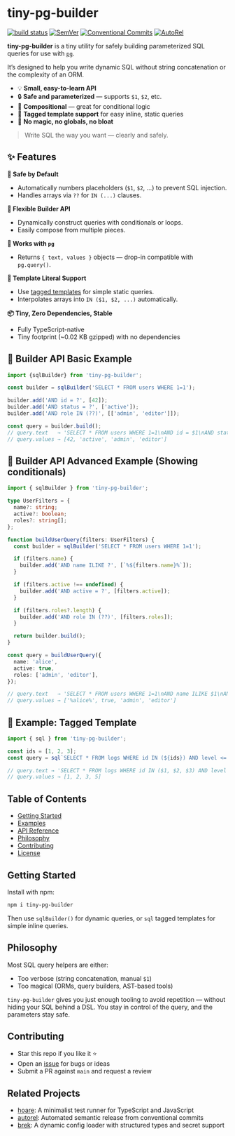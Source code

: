 # tiny-pg-builder

[![build status](https://github.com/mhweiner/tiny-pg-builder/actions/workflows/release.yml/badge.svg)](https://github.com/mhweiner/tiny-pg-builder/actions)
[![SemVer](https://img.shields.io/badge/SemVer-2.0.0-blue)]()
[![Conventional Commits](https://img.shields.io/badge/Conventional%20Commits-1.0.0-yellow.svg)](https://conventionalcommits.org)
[![AutoRel](https://img.shields.io/badge/v2-AutoRel?label=AutoRel&labelColor=0ab5fc&color=grey&link=https%3A%2F%2Fgithub.com%2Fmhweiner%2Fautorel)](https://github.com/mhweiner/autorel)

**tiny-pg-builder** is a tiny utility for safely building parameterized SQL queries for use with [`pg`](https://github.com/brianc/node-postgres).

It’s designed to help you write dynamic SQL without string concatenation or the complexity of an ORM.

- 💡 **Small, easy-to-learn API**
- 🔒 **Safe and parameterized** — supports `$1`, `$2`, etc.
- 🧩 **Compositional** — great for conditional logic
- 🧵 **Tagged template support** for easy inline, static queries
- 🧼 **No magic, no globals, no bloat**

> Write SQL the way you want — clearly and safely.

## ✨ Features

**🔐 Safe by Default**
- Automatically numbers placeholders (`$1`, `$2`, …) to prevent SQL injection.
- Handles arrays via `??` for `IN (...)` clauses.

**🧰 Flexible Builder API**
- Dynamically construct queries with conditionals or loops.
- Easily compose from multiple pieces.

**🎯 Works with `pg`**
- Returns `{ text, values }` objects — drop-in compatible with `pg.query()`.

**💬 Template Literal Support**
- Use [tagged templates](#-example-tagged-template) for simple static queries.
- Interpolates arrays into `IN ($1, $2, ...)` automatically.

**📦 Tiny, Zero Dependencies, Stable**
- Fully TypeScript-native
- Tiny footprint (~0.02 KB gzipped) with no dependencies

## 🧪 Builder API Basic Example

```ts
import {sqlBuilder} from 'tiny-pg-builder';

const builder = sqlBuilder('SELECT * FROM users WHERE 1=1');

builder.add('AND id = ?', [42]);
builder.add('AND status = ?', ['active']);
builder.add('AND role IN (??)', [['admin', 'editor']]);

const query = builder.build();
// query.text   → 'SELECT * FROM users WHERE 1=1\nAND id = $1\nAND status = $2\nAND role IN ($3, $4)'
// query.values → [42, 'active', 'admin', 'editor']
```

## 🧪 Builder API Advanced Example (Showing conditionals)

```ts
import { sqlBuilder } from 'tiny-pg-builder';

type UserFilters = {
  name?: string;
  active?: boolean;
  roles?: string[];
};

function buildUserQuery(filters: UserFilters) {
  const builder = sqlBuilder('SELECT * FROM users WHERE 1=1');

  if (filters.name) {
    builder.add('AND name ILIKE ?', [`%${filters.name}%`]);
  }

  if (filters.active !== undefined) {
    builder.add('AND active = ?', [filters.active]);
  }

  if (filters.roles?.length) {
    builder.add('AND role IN (??)', [filters.roles]);
  }

  return builder.build();
}

const query = buildUserQuery({
  name: 'alice',
  active: true,
  roles: ['admin', 'editor'],
});

// query.text   → 'SELECT * FROM users WHERE 1=1\nAND name ILIKE $1\nAND active = $2\nAND role IN ($3, $4)'
// query.values → ['%alice%', true, 'admin', 'editor']
```

## 🧪 Example: Tagged Template

```ts
import { sql } from 'tiny-pg-builder';

const ids = [1, 2, 3];
const query = sql`SELECT * FROM logs WHERE id IN (${ids}) AND level <= ${5}`;

// query.text → 'SELECT * FROM logs WHERE id IN ($1, $2, $3) AND level <= $4'
// query.values → [1, 2, 3, 5]
```

## Table of Contents

- [Getting Started](#getting-started)
- [Examples](#examples)
- [API Reference](docs/api.md)
- [Philosophy](#philosophy)
- [Contributing](#contributing)
- [License](LICENSE)

## Getting Started

Install with npm:

```bash
npm i tiny-pg-builder
```

Then use `sqlBuilder()` for dynamic queries, or `sql` tagged templates for simple inline queries.

## Philosophy 

Most SQL query helpers are either:
- Too verbose (string concatenation, manual `$1`)
- Too magical (ORMs, query builders, AST-based tools)

`tiny-pg-builder` gives you just enough tooling to avoid repetition — without hiding your SQL behind a DSL. You stay in control of the query, and the parameters stay safe.

## Contributing

- Star this repo if you like it ⭐️
- Open an [issue](https://github.com/mhweiner/tiny-pg-builder/issues) for bugs or ideas
- Submit a PR against `main` and request a review

## Related Projects

- [hoare](https://github.com/mhweiner/hoare): A minimalist test runner for TypeScript and JavaScript
- [autorel](https://github.com/mhweiner/autorel): Automated semantic release from conventional commits
- [brek](https://github.com/mhweiner/brek): A dynamic config loader with structured types and secret support